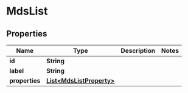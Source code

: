 
# MdsList

## Properties
Name | Type | Description | Notes
------------ | ------------- | ------------- | -------------
**id** | **String** |  | 
**label** | **String** |  | 
**properties** | [**List&lt;MdsListProperty&gt;**](MdsListProperty.md) |  | 



